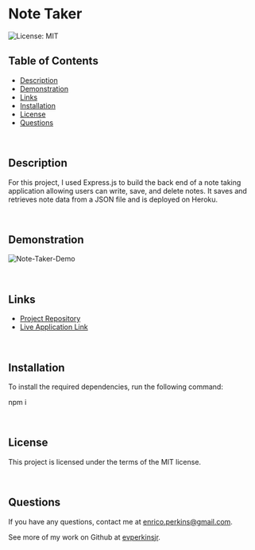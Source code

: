 # Note Taker
![License: MIT](https://img.shields.io/badge/License-MIT-yellow.svg)

## Table of Contents
* [Description](#description)
* [Demonstration](#demonstration)
* [Links](#links)
* [Installation](#installation)
* [License](#license)
* [Questions](#questions)
<p>&nbsp</p>

## Description
For this project, I used Express.js to build the back end of a note taking application allowing users can write, save, and delete notes. It saves and retrieves note data from a JSON file and is deployed on Heroku.
<p>&nbsp</p>

## Demonstration
![Note-Taker-Demo](https://user-images.githubusercontent.com/79537431/125953231-0935c997-97a1-4fb5-ac84-ffa0398f4b5c.gif)
<p>&nbsp</p>

## Links
- [Project Repository](https://github.com/evperkinsjr/note-taker)
- [Live Application Link](https://tranquil-stream-23779.herokuapp.com/)
<p>&nbsp</p>

## Installation
To install the required dependencies, run the following command:
  
npm i
<p>&nbsp</p>

## License
This project is licensed under the terms of the MIT license.
<p>&nbsp</p>

## Questions
If you have any questions, contact me at enrico.perkins@gmail.com.

See more of my work on Github at [evperkinsjr](https://github.com/evperkinsjr/).
